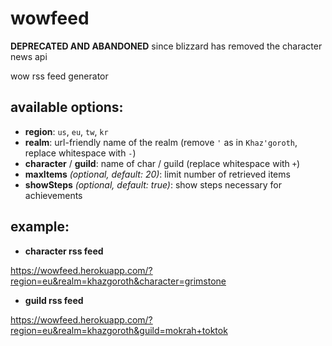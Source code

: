 wowfeed
========

**DEPRECATED AND ABANDONED** since blizzard has removed the character news api 

wow rss feed generator

available options:
------------------

- **region**: `us`, `eu`, `tw`, `kr`
- **realm**: url-friendly name of the realm (remove `'` as in `Khaz'goroth`, replace whitespace with `-`)
- **character** / **guild**: name of char / guild (replace whitespace with `+`)
- **maxItems** *(optional, default: 20)*: limit number of retrieved items
- **showSteps** *(optional, default: true)*: show steps necessary for achievements

example:
-------

- **character rss feed**

https://wowfeed.herokuapp.com/?region=eu&realm=khazgoroth&character=grimstone

- **guild rss feed**

https://wowfeed.herokuapp.com/?region=eu&realm=khazgoroth&guild=mokrah+toktok
